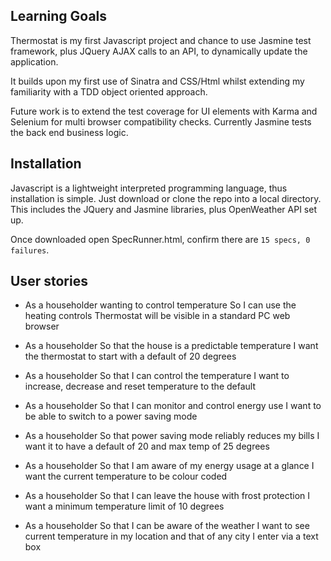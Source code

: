 
Learning Goals
--------------
Thermostat is my first Javascript project and chance to use Jasmine test framework, plus JQuery AJAX calls to an API, to dynamically update the application.

It builds upon my first use of Sinatra and CSS/Html whilst extending my familiarity with a TDD object oriented approach.

Future work is to extend the test coverage for UI elements with Karma and Selenium for multi browser compatibility checks. Currently Jasmine tests the back end business logic.

Installation
------------
Javascript is a lightweight interpreted programming language, thus installation is simple. Just download or clone the repo into a local directory. This includes the JQuery and Jasmine libraries, plus OpenWeather API set up.

Once downloaded open SpecRunner.html, confirm there are ```15 specs, 0 failures```.

User stories
------------    
* As a householder wanting to control temperature
So I can use the heating controls
Thermostat will be visible in a standard PC web browser

* As a householder
So that the house is a predictable temperature
I want the thermostat to start with a default of 20 degrees

* As a householder
So that I can control the temperature
I want to increase, decrease and reset temperature to the default

* As a householder
So that I can monitor and control energy use
I want to be able to switch to a power saving mode

* As a householder
So that power saving mode reliably reduces my bills
I want it to have a default of 20 and max temp of 25 degrees

* As a householder
So that I am aware of my energy usage at a glance
I want the current temperature to be colour coded

* As a householder
So that I can leave the house with frost protection
I want a minimum temperature limit of 10 degrees

* As a householder
So that I can be aware of the weather
I want to see current temperature in my location and that  of any city I enter via a text box
